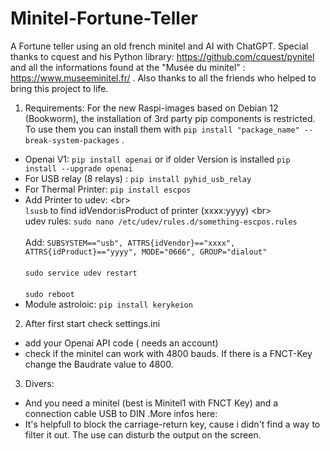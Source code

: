 # Minitel-Fortune-Teller
A Fortune teller using an old french minitel and AI with ChatGPT. Special thanks to cquest and his Python library: https://github.com/cquest/pynitel and all the informations found at the "Musée du minitel" : https://www.museeminitel.fr/ . Also thanks to all the friends who helped to bring this project to life.

1.  Requirements: For the new Raspi-images based on Debian 12 (Bookworm), the installation of 3rd party pip components is restricted. To use them you can install them with `pip install "package_name" --break-system-packages` .
  -  Openai V1: `pip install openai` or if older Version is installed `pip install --upgrade openai`
  -  For USB relay (8 relays) : `pip install pyhid_usb_relay`
  -  For Thermal Printer: `pip install escpos`
  -  Add Printer to udev: \<br>     
    `lsusb` to find idVendor:isProduct  of printer (xxxx:yyyy) \<br>    
    udev rules: `sudo nano /etc/udev/rules.d/something-escpos.rules` <br>           
    Add: `SUBSYSTEM=="usb", ATTRS{idVendor}=="xxxx", ATTRS{idProduct}=="yyyy", MODE="0666", GROUP="dialout"`<br>     
    `sudo service udev restart`<br>     
    `sudo reboot`
  -  Module astroloic: `pip install kerykeion`
2.  After first start check  settings.ini
  -  add your Openai API code ( needs an account)
  -  check if the minitel can work with 4800 bauds. If there is a FNCT-Key change the Baudrate value to 4800.
3.  Divers:
  - And you need a minitel (best is Minitel1 with FNCT Key) and a connection cable USB to DIN .More infos here:
  - It's helpfull to block the carriage-return key, cause i didn't find a way to filter it out. The use can disturb the output on the screen.
